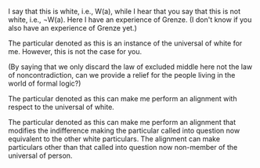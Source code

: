 I say that this is white, i.e., W(a), while I hear that you say that this is not white, i.e., ¬W(a). Here I have an experience of Grenze. (I don't know if you also have an experience of Grenze yet.)

The particular denoted as this is an instance of the universal of white for me. However, this is not the case for you.

(By saying that we only discard the law of excluded middle here not the law of noncontradiction, can we provide a relief for the people living in the world of formal logic?)

The particular denoted as this can make me perform an alignment with respect to the universal of white.

The particular denoted as this can make me perform an alignment that modifies the indifference making the particular called into question now equivalent to the other white particulars. The alignment can make particulars other than that called into question now non-member of the universal of person.

